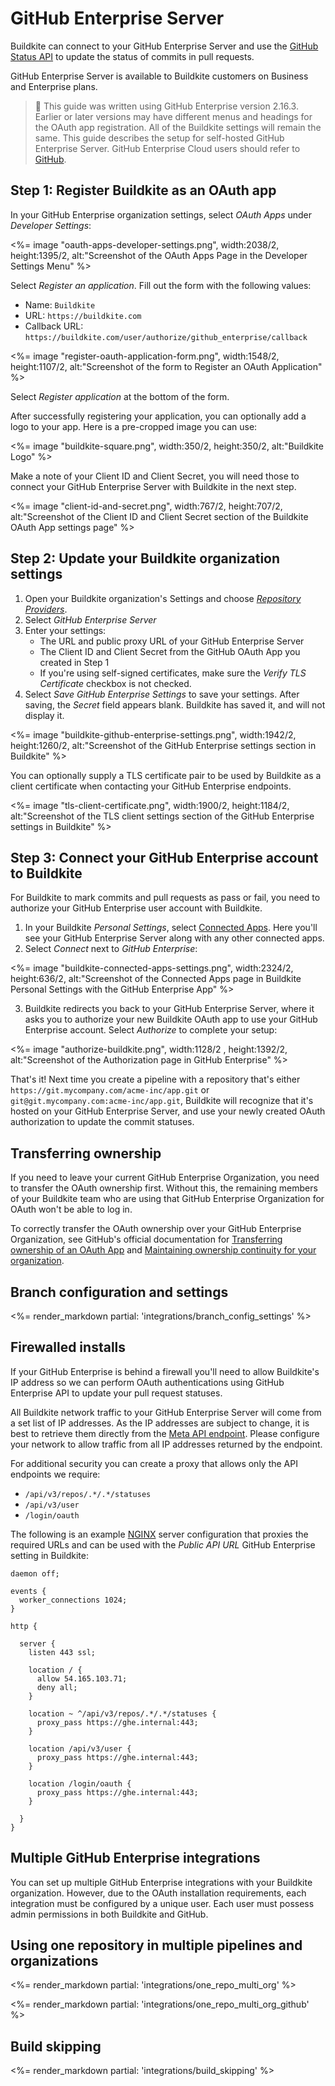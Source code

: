 # GitHub Enterprise Server

Buildkite can connect to your GitHub Enterprise Server and use the [GitHub Status API](https://docs.github.com/en/rest/reference/repos#statuses) to update the status of commits in pull requests.

GitHub Enterprise Server is available to Buildkite customers on Business and Enterprise plans.


>📘 This guide was written using GitHub Enterprise version 2.16.3.
> Earlier or later versions may have different menus and headings for the OAuth app registration. All of the Buildkite settings will remain the same.
> This guide describes the setup for self-hosted GitHub Enterprise Server. GitHub Enterprise Cloud users should refer to <a href="https://buildkite.com/docs/integrations/github" rel="nofollow">GitHub</a>.

## Step 1: Register Buildkite as an OAuth app

In your GitHub Enterprise organization settings, select _OAuth Apps_ under _Developer Settings_:

<%= image "oauth-apps-developer-settings.png", width:2038/2, height:1395/2, alt:"Screenshot of the OAuth Apps Page in the Developer Settings Menu" %>

Select _Register an application_. Fill out the form with the following values:

* Name: `Buildkite`
* URL: `https://buildkite.com`
* Callback URL: `https://buildkite.com/user/authorize/github_enterprise/callback`

<%= image "register-oauth-application-form.png", width:1548/2, height:1107/2, alt:"Screenshot of the form to Register an OAuth Application" %>

Select _Register application_ at the bottom of the form.

After successfully registering your application, you can optionally add a logo to your app. Here is a pre-cropped image you can use:

<%= image "buildkite-square.png", width:350/2, height:350/2, alt:"Buildkite Logo" %>

Make a note of your Client ID and Client Secret, you will need those to connect your GitHub Enterprise Server with Buildkite in the next step.

<%= image "client-id-and-secret.png", width:767/2, height:707/2, alt:"Screenshot of the Client ID and Client Secret section of the Buildkite OAuth App settings page" %>

## Step 2: Update your Buildkite organization settings

1. Open your Buildkite organization's Settings and choose _[Repository Providers](https://buildkite.com/organizations/~/repository-providers)_.
2. Select _GitHub Enterprise Server_
3. Enter your settings:
   - The URL and public proxy URL of your GitHub Enterprise Server
   - The  Client ID and Client Secret from the GitHub OAuth App you created in Step 1
   - If you're using self-signed certificates, make sure the _Verify TLS Certificate_ checkbox is not checked.
4. Select _Save GitHub Enterprise Settings_ to save your settings. After saving, the _Secret_ field appears blank. Buildkite has saved it, and will not display it.

<%= image "buildkite-github-enterprise-settings.png", width:1942/2, height:1260/2, alt:"Screenshot of the GitHub Enterprise settings section in Buildkite" %>

You can optionally supply a TLS certificate pair to be used by Buildkite as a client certificate when contacting your GitHub Enterprise endpoints.

<%= image "tls-client-certificate.png", width:1900/2, height:1184/2, alt:"Screenshot of the TLS client settings section of the GitHub Enterprise settings in Buildkite" %>

## Step 3: Connect your GitHub Enterprise account to Buildkite

For Buildkite to mark commits and pull requests as pass or fail, you need to authorize your GitHub Enterprise user account with Buildkite.

1. In your Buildkite _Personal Settings_, select <a href="<%= url_helpers.user_authorizations_url %>" rel="nofollow">Connected Apps</a>. Here you'll see your GitHub Enterprise Server along with any other connected apps.
2. Select _Connect_ next to _GitHub Enterprise_:

  <%= image "buildkite-connected-apps-settings.png", width:2324/2, height:636/2, alt:"Screenshot of the Connected Apps page in Buildkite Personal Settings with the GitHub Enterprise App" %>

3. Buildkite redirects you back to your GitHub Enterprise Server, where it asks you to authorize your new Buildkite OAuth app to use your GitHub Enterprise account. Select _Authorize_ to complete your setup:

<%= image "authorize-buildkite.png", width:1128/2 , height:1392/2, alt:"Screenshot of the Authorization page in GitHub Enterprise" %>

That's it! Next time you create a pipeline with a repository that's either `https://git.mycompany.com/acme-inc/app.git` or `git@git.mycompany.com:acme-inc/app.git`,
Buildkite will recognize that it's hosted on your GitHub Enterprise Server, and use your newly created OAuth authorization to update the commit statuses.

## Transferring ownership

If you need to leave your current GitHub Enterprise Organization, you need to transfer the OAuth ownership first. Without this, the remaining members of your Buildkite team who are using that GitHub Enterprise Organization for OAuth won't be able to log in.

To correctly transfer the OAuth ownership over your GitHub Enterprise Organization, see GitHub's official documentation for [Transferring ownership of an OAuth App](https://docs.github.com/en/developers/apps/managing-oauth-apps/transferring-ownership-of-an-oauth-app) and [Maintaining ownership continuity for your organization](https://docs.github.com/en/organizations/managing-peoples-access-to-your-organization-with-roles/maintaining-ownership-continuity-for-your-organization).

## Branch configuration and settings

<%= render_markdown partial: 'integrations/branch_config_settings' %>

## Firewalled installs

If your GitHub Enterprise is behind a firewall you'll need to allow Buildkite's IP address so we can perform OAuth authentications using GitHub Enterprise API to update your pull request statuses.

All Buildkite network traffic to your GitHub Enterprise Server will come from a set list of IP addresses. As the IP addresses are subject to change, it is best to retrieve them directly from the [Meta API endpoint](/docs/apis/rest-api/meta#get-meta-information). Please configure your network to allow traffic from all IP addresses returned by the endpoint.

For additional security you can create a proxy that allows only the API endpoints we require:

* `/api/v3/repos/.*/.*/statuses`
* `/api/v3/user`
* `/login/oauth`

The following is an example [NGINX](https://www.nginx.com) server configuration that proxies the required URLs and can be used with the _Public API URL_ GitHub Enterprise setting in Buildkite:

```nginx
daemon off;

events {
  worker_connections 1024;
}

http {

  server {
    listen 443 ssl;

    location / {
      allow 54.165.103.71;
      deny all;
    }

    location ~ ^/api/v3/repos/.*/.*/statuses {
      proxy_pass https://ghe.internal:443;
    }

    location /api/v3/user {
      proxy_pass https://ghe.internal:443;
    }

    location /login/oauth {
      proxy_pass https://ghe.internal:443;
    }

  }
}
```

## Multiple GitHub Enterprise integrations

You can set up multiple GitHub Enterprise integrations with your Buildkite organization. However, due to the OAuth installation requirements, each integration must be configured by a unique user. Each user must possess admin permissions in both Buildkite and GitHub.

## Using one repository in multiple pipelines and organizations

<%= render_markdown partial: 'integrations/one_repo_multi_org' %>

<%= render_markdown partial: 'integrations/one_repo_multi_org_github' %>

## Build skipping

<%= render_markdown partial: 'integrations/build_skipping' %>

